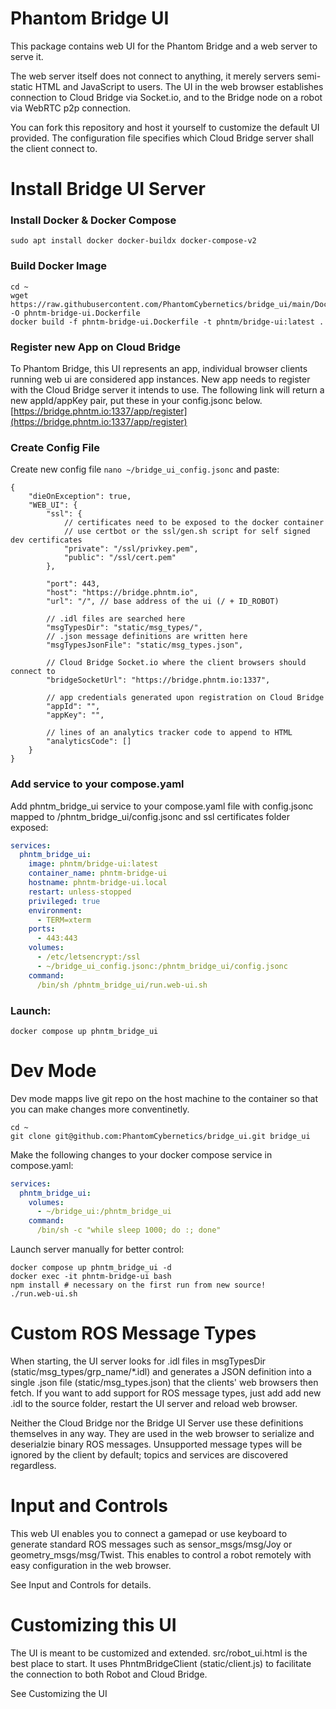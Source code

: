 # Phantom Bridge UI

This package contains web UI for the Phantom Bridge and a web server to serve it.

The web server itself does not connect to anything, it merely servers semi-static HTML and JavaScript to users. The UI in the web browser establishes connection to Cloud Bridge via Socket.io, and to the Bridge node on a robot via WebRTC p2p connection.

You can fork this repository and host it yourself to customize the default UI provided. The configuration file specifies which Cloud Bridge server shall the client connect to.

# Install Bridge UI Server

### Install Docker & Docker Compose
```
sudo apt install docker docker-buildx docker-compose-v2
```

### Build Docker Image
```
cd ~
wget https://raw.githubusercontent.com/PhantomCybernetics/bridge_ui/main/Dockerfile -O phntm-bridge-ui.Dockerfile
docker build -f phntm-bridge-ui.Dockerfile -t phntm/bridge-ui:latest .
```

### Register new App on Cloud Bridge
To Phantom Bridge, this UI represents an app, individual browser clients running web ui are considered app instances. New app needs to register with the Cloud Bridge server it intends to use. The following link will return a new appId/appKey pair, put these in your config.jsonc below.
[https://bridge.phntm.io:1337/app/register](https://bridge.phntm.io:1337/app/register)

### Create Config File
Create new config file `nano ~/bridge_ui_config.jsonc` and paste:
```jsonc
{
    "dieOnException": true,
    "WEB_UI": {
        "ssl": {
            // certificates need to be exposed to the docker container
            // use certbot or the ssl/gen.sh script for self signed dev certificates
            "private": "/ssl/privkey.pem",
            "public": "/ssl/cert.pem"
        },
        
        "port": 443, 
        "host": "https://bridge.phntm.io",
        "url": "/", // base address of the ui (/ + ID_ROBOT) 

        // .idl files are searched here  
        "msgTypesDir": "static/msg_types/",
        // .json message definitions are written here  
        "msgTypesJsonFile": "static/msg_types.json",

        // Cloud Bridge Socket.io where the client browsers should connect to
        "bridgeSocketUrl": "https://bridge.phntm.io:1337",

        // app credentials generated upon registration on Cloud Bridge
        "appId": "",
        "appKey": "",

        // lines of an analytics tracker code to append to HTML
        "analyticsCode": []
    }
}
```

### Add service to your compose.yaml
Add phntm_bridge_ui service to your compose.yaml file with config.jsonc mapped to /phntm_bridge_ui/config.jsonc and ssl certificates folder exposed:
```yaml
services:
  phntm_bridge_ui:
    image: phntm/bridge-ui:latest
    container_name: phntm-bridge-ui
    hostname: phntm-bridge-ui.local
    restart: unless-stopped
    privileged: true
    environment:
      - TERM=xterm
    ports:
      - 443:443
    volumes:
      - /etc/letsencrypt:/ssl
      - ~/bridge_ui_config.jsonc:/phntm_bridge_ui/config.jsonc
    command:
      /bin/sh /phntm_bridge_ui/run.web-ui.sh
```
### Launch:
```
docker compose up phntm_bridge_ui
```

# Dev Mode
Dev mode mapps live git repo on the host machine to the container so that you can make changes more conventinetly.
```
cd ~
git clone git@github.com:PhantomCybernetics/bridge_ui.git bridge_ui
```

Make the following changes to your docker compose service in compose.yaml:
```yaml
services:
  phntm_bridge_ui:
    volumes:
      - ~/bridge_ui:/phntm_bridge_ui
    command:
      /bin/sh -c "while sleep 1000; do :; done"
```

Launch server manually for better control:
```
docker compose up phntm_bridge_ui -d
docker exec -it phntm-bridge-ui bash
npm install # necessary on the first run from new source!
./run.web-ui.sh
```

# Custom ROS Message Types
When starting, the UI server looks for .idl files in msgTypesDir (static/msg_types/grp_name/*.idl) and generates a JSON definition into a single .json file (static/msg_types.json) that the clients' web browsers then fetch. If you want to add support for ROS message types, just add add new .idl to the source folder, restart the UI server and reload web browser.

Neither the Cloud Bridge nor the Bridge UI Server use these definitions themselves in any way. They are used in the web browser to serialize and deserialzie binary ROS messages. Unsupported message types will be ignored by the client by default; topics and services are discovered regardless.

# Input and Controls
This web UI enables you to connect a gamepad or use keyboard to generate standard ROS messages such as sensor_msgs/msg/Joy or geometry_msgs/msg/Twist. This enables to control a robot remotely with easy configuration in the web browser.

See Input and Controls for details.

# Customizing this UI
The UI is meant to be customized and extended. src/robot_ui.html is the best place to start. It uses PhntmBridgeClient (static/client.js) to facilitate the connection to both Robot and Cloud Bridge.

See Customizing the UI



